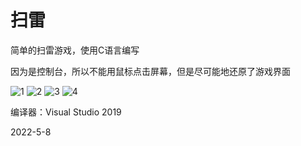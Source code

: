 # 扫雷

简单的扫雷游戏，使用C语言编写

因为是控制台，所以不能用鼠标点击屏幕，但是尽可能地还原了游戏界面

![1](https://user-images.githubusercontent.com/54425164/173228757-7bd38a03-1458-4d2a-ab20-f83d077a3da4.png)
![2](https://user-images.githubusercontent.com/54425164/173228759-beb2c98e-0745-435e-be50-0e7c43932436.png)
![3](https://user-images.githubusercontent.com/54425164/173228762-860f14c5-6c93-4e4e-a6cb-2fe89ecea382.png)
![4](https://user-images.githubusercontent.com/54425164/173228767-38679ef6-6cc7-439c-9d81-90538e1f8b1d.png)

编译器：Visual Studio 2019

2022-5-8

